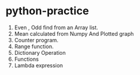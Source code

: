 # python-practice

1. Even , Odd find from  an Array list.
2. Mean calculated from Numpy And Plotted graph
3. Counter program.
4. Range function.
5. Dictionary Operation
6. Functions 
7. Lambda expression
